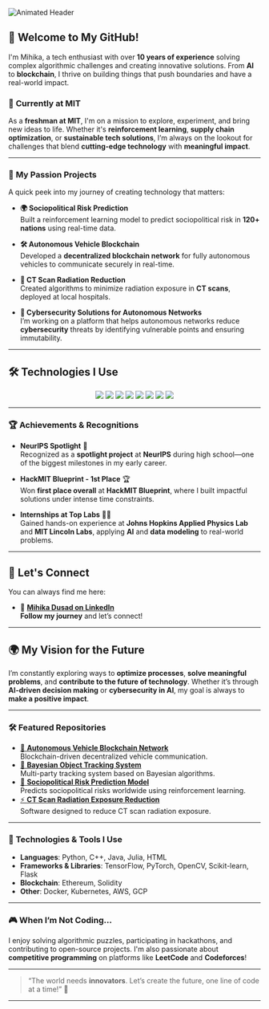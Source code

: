 ![Animated Header](https://github.com/mihikadusad/mihikadusad/blob/main/assets/github_intro_v3.gif)


## 🚀 Welcome to My GitHub!

I'm Mihika, a tech enthusiast with over **10 years of experience** solving complex algorithmic challenges and creating innovative solutions. From **AI** to **blockchain**, I thrive on building things that push boundaries and have a real-world impact.

### 📍 **Currently at MIT**  
As a **freshman at MIT**, I'm on a mission to explore, experiment, and bring new ideas to life. Whether it's **reinforcement learning**, **supply chain optimization**, or **sustainable tech solutions**, I’m always on the lookout for challenges that blend **cutting-edge technology** with **meaningful impact**.

---

### 💼 **My Passion Projects**  
A quick peek into my journey of creating technology that matters: 

- **🌍 Sociopolitical Risk Prediction**  
  Built a reinforcement learning model to predict sociopolitical risk in **120+ nations** using real-time data.

- **🛠️ Autonomous Vehicle Blockchain**  
  Developed a **decentralized blockchain network** for fully autonomous vehicles to communicate securely in real-time.

- **🏥 CT Scan Radiation Reduction**  
  Created algorithms to minimize radiation exposure in **CT scans**, deployed at local hospitals.

- **🌱 Cybersecurity Solutions for Autonomous Networks**  
  I’m working on a platform that helps autonomous networks reduce **cybersecurity** threats by identifying vulnerable points and ensuring immutability.

---

## 🛠️ **Technologies I Use**

<p align="center">
  <img src="https://img.shields.io/badge/Python-3.9-blue?logo=python&logoColor=yellow" />
  <img src="https://img.shields.io/badge/C%2B%2B-blue?logo=cplusplus&logoColor=white" />
  <img src="https://img.shields.io/badge/Java-orange?logo=java&logoColor=white" />
  <img src="https://img.shields.io/badge/HTML5-blue?logo=html5&logoColor=white" />
  <img src="https://img.shields.io/badge/Julia-blue?logo=julia&logoColor=white" />
  <img src="https://img.shields.io/badge/AI-red?logo=ai&logoColor=white" />
  <img src="https://img.shields.io/badge/Blockchain-lightgray?logo=ethereum&logoColor=green" />
  <img src="https://img.shields.io/badge/ML-green?logo=machinelearning&logoColor=white" />
</p>

---

### 🏆 **Achievements & Recognitions**

- **NeurIPS Spotlight** 🌟  
  Recognized as a **spotlight project** at **NeurIPS** during high school—one of the biggest milestones in my early career.

- **HackMIT Blueprint - 1st Place** 🏆  
  Won **first place overall** at **HackMIT Blueprint**, where I built impactful solutions under intense time constraints.

- **Internships at Top Labs** 🧑‍🔬  
  Gained hands-on experience at **Johns Hopkins Applied Physics Lab** and **MIT Lincoln Labs**, applying **AI** and **data modeling** to real-world problems.

---

## 🔗 **Let's Connect**  
You can always find me here:  

- 🔗 **[Mihika Dusad on LinkedIn](https://linkedin.com/in/mihika-dusad/)**  
  **Follow my journey** and let’s connect!

---

## 🌍 **My Vision for the Future**

I’m constantly exploring ways to **optimize processes**, **solve meaningful problems**, and **contribute to the future of technology**. Whether it’s through **AI-driven decision making** or **cybersecurity in AI**, my goal is always to **make a positive impact**.

---

### 🛠️ **Featured Repositories**  

- [🔗 **Autonomous Vehicle Blockchain Network**](https://github.com/hypefl)  
  Blockchain-driven decentralized vehicle communication.
- [📡 **Bayesian Object Tracking System**](https://github.com/yourrepo)  
  Multi-party tracking system based on Bayesian algorithms.
- [🤖 **Sociopolitical Risk Prediction Model**](https://github.com/yourrepo)  
  Predicts sociopolitical risks worldwide using reinforcement learning.
- [⚡ **CT Scan Radiation Exposure Reduction**](https://github.com/yourrepo)  
  Software designed to reduce CT scan radiation exposure.

---

### 🔧 **Technologies & Tools I Use**

- **Languages**: Python, C++, Java, Julia, HTML  
- **Frameworks & Libraries**: TensorFlow, PyTorch, OpenCV, Scikit-learn, Flask  
- **Blockchain**: Ethereum, Solidity  
- **Other**: Docker, Kubernetes, AWS, GCP  

---

### 🎮 **When I’m Not Coding…**  
I enjoy solving algorithmic puzzles, participating in hackathons, and contributing to open-source projects. I'm also passionate about **competitive programming** on platforms like **LeetCode** and **Codeforces**!

---

> “The world needs **innovators**. Let’s create the future, one line of code at a time!” 🌱

---

